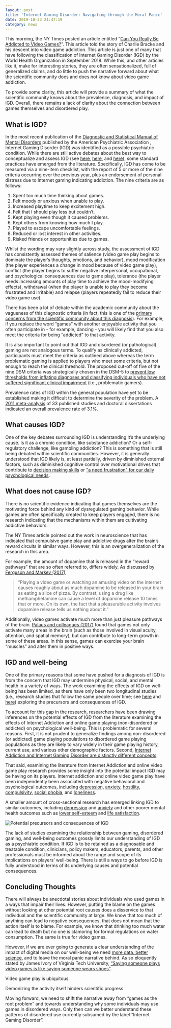 ```yaml
---
layout: post
title: 'Internet Gaming Disorder: Navigating through the Moral Panic'
date: 2019-10-23 21:47:19
category: news
---
```


This morning, the NY Times posted an article entitled “[Can You Really Be Addicted to Video Games?](https://www.nytimes.com/2019/10/22/magazine/can-you-really-be-addicted-to-video-games.html)”. This article told the story of Charlie Bracke and his descent into video game addiction. This article is just one of many that have following the classification of Internet Gaming Disorder (IGD) by the World Health Organization in September 2018. While this, and other articles like it, make for interesting stories, they are often sensationalized, full of generalized claims, and do little to push the narrative forward about what the scientific community does and does not know about video game addiction.

To provide some clarity, this article will provide a summary of what the scientific community knows about the prevalence, diagnosis, and impact of IGD. Overall, there remains a lack of clarity about the connection between games themselves and disordered play.

## What is IGD?

In the most recent publication of the [Diagnostic and Statistical Manual of Mental Disorders](https://www.psychiatry.org/psychiatrists/practice/dsm) published by the American Psychiatric Association , Internet Gaming Disorder (IGD) was identified as a possible psychiatric condition. While there are still active debates about the best way to conceptualize and assess IGD (see [here](https://www.ncbi.nlm.nih.gov/pubmed/26669530), [here](https://www.ncbi.nlm.nih.gov/pubmed/25103106), and [here](https://www.ncbi.nlm.nih.gov/pubmed/24456155)), some standard practices have emerged from the literature. Specifically, IGD has come to be measured via a nine-item checklist, with the report of 5 or more of the nine criteria occurring over the previous year, plus an endorsement of personal distress due to Internet gaming indicating addiction. The nine criteria are as follows:

1. Spent too much time thinking about games.
2. Felt moody or anxious when unable to play.
3. Increased playtime to keep excitement high.
4. Felt that I should play less but couldn’t.
5. Kept playing even though it caused problems.
6. Kept others from knowing how much I play.
7. Played to escape uncomfortable feelings.
8. Reduced or lost interest in other activities.
9. Risked friends or opportunities due to games.

Whilst the wording may vary slightly across study, the assessment of IGD has consistently assessed themes of salience (video game play begins to dominate the player’s thoughts, emotions, and behavior), mood modification (the player experiences a change in mood because of video game play), conflict (the player begins to suffer negative interpersonal, occupational, and psychological consequences due to game play), tolerance (the player needs increasing amounts of play time to achieve the mood-modifying effects), withdrawal (when the player is unable to play they become frustrated and irritable) and relapse (players repeatedly fail to reduce their video game use).

There has been a lot of debate within the academic community about the vagueness of this diagnostic criteria (in fact, this is one of the [primary concerns from the scientific community about this diagnosis](https://www.ncbi.nlm.nih.gov/pmc/articles/PMC5700734/)). For example, if you replace the word “games” with another enjoyable activity that you often participate in - for example, dancing - you will likely find that you also meet the criteria for being “addicted” to that activity.

It is also important to point out that IGD and disordered (or pathological) gaming are not analogous terms. To qualify as clinically addicted, participants must meet the criteria as outlined above whereas the term problematic gaming is applied to players who meet some criteria, but not enough to reach the clinical threshold. The proposed cut-off of five of the nine DSM criteria was strategically chosen in the DSM-5 to [prevent low thresholds from inflating diagnoses and classifying individuals who have not suffered significant clinical impairment](https://www.ncbi.nlm.nih.gov/pubmed/24456155) (i.e., problematic gamers).

Prevalence rates of IGD within the general population have yet to be established making it difficult to determine the severity of the problem. A [2011 meta-analysis](https://www.sciencedirect.com/science/article/abs/pii/S0022395611001919) of 33 published studies and doctoral dissertations indicated an overall prevalence rate of 3.1%.

## What causes IGD?

One of the key debates surrounding IGD is understanding it’s the underlying cause. Is it as a chronic condition, like substance addiction? Or a self-regulatory challenge, like gambling addiction? This is something that is still being debated within scientific communities. However, it is generally understood that IGD likely is, at least partially, driven by diminished external factors, such as diminished cognitive control over motivational drives that contribute to [decision making skills](https://www.sciencedirect.com/science/article/abs/pii/S0022395614002027) or ["a need frustration" for our daily psychological needs](https://onlinelibrary.wiley.com/doi/abs/10.1111/cdev.13007).

## What does not cause IGD?

There is no scientific evidence indicating that games themselves are the motivating force behind any kind of dysregulated gaming behavior. While games are often specifically created to keep players engaged, there is no research indicating that the mechanisms within them are cultivating addictive behaviors.

The NY Times article pointed out the work in neuroscience that has indicated that compulsive game play and addictive drugs alter the brain’s reward circuits in similar ways. However, this is an overgeneralization of the research in this area.

For example, the amount of dopamine that is released in the “reward pathways” that are so often referred to, differs widely. As discussed by [Ferguson and Markey (2017)](https://www.nytimes.com/2017/04/01/opinion/sunday/video-games-arent-addictive.html),

> “Playing a video game or watching an amusing video on the internet causes roughly about as much dopamine to be released in your brain as eating a slice of pizza. By contrast, using a drug like methamphetamine can cause a level of dopamine release 10 times that or more. On its own, the fact that a pleasurable activity involves dopamine release tells us nothing about it.”

Additionally, video games activate much more than just pleasure pathways of the brain. [Palaus and colleagues (2017)](https://www.frontiersin.org/articles/10.3389/fnhum.2017.00248/full) found that games not only activate many areas in the brain (such as those involved in visual acuity, attention, and spatial memory), but can contribute to long-term growth in some of these areas. In this sense, games can exercise your brain “muscles” and alter them in positive ways.

## IGD and well-being

One of the primary reasons that some have pushed for a diagnosis of IGD is from the concern that IGD may undermine physical, social, and mental health in a variety of ways. The work examining the effects of IGD on well-being has been limited, as there have only been two longitudinal studies (i.e., research studies that follow the same people over time; see [here](https://www.sciencedirect.com/science/article/pii/S0747563210002116) and [here](https://onlinelibrary.wiley.com/doi/abs/10.1111/add.12016)) exploring the precursors and consequences of IGD.

To account for this gap in the research, researchers have been drawing inferences on the potential effects of IGD from the literature examining the effects of Internet Addiction and online game playing (non-disordered or addicted) on psychological well-being. This is problematic for several reasons. First, it is not prudent to generalize findings among non-disordered (or addicted) game playing populations to disordered game playing populations as they are likely to vary widely in their game playing history, current use, and various other demographic factors. Second, [Internet Addiction and Internet Gaming Disorder are distinctly different concepts](http://irep.ntu.ac.uk/id/eprint/25238/1/219867_PubSub2199_Pontes.pdf).

That said, examining the literature from Internet Addiction and online video game play research provides some insight into the potential impact IGD may be having on its players. Internet addiction and online video game play have been independently been associated with negative behavioral and psychological outcomes, including [depression](https://www.researchgate.net/profile/Murat_Iskender/publication/264550590_Internet_addiction_and_depression_anxiety_and_stress/links/549aa8ee0cf2d6581ab26eb7.pdf), [anxiety](https://www.liebertpub.com/doi/abs/10.1089/cyber.2012.0390), [hostility](https://www.sciencedirect.com/science/article/abs/pii/S1054139X07000936), [compulsivity](https://www.liebertpub.com/doi/abs/10.1089/109493103321640338), [social phobia](https://www.sciencedirect.com/science/article/abs/pii/S1054139X07000936), and [loneliness](https://www.liebertpub.com/doi/abs/10.1089/109493103321640338).

A smaller amount of cross-sectional research has emerged linking IGD to similar outcomes, including [depression](https://www.sciencedirect.com/science/article/pii/S0747563210002918) and [anxiety](https://www.liebertpub.com/doi/abs/10.1089/cyber.2009.0229) and other poorer mental health outcomes such as [lower self-esteem](https://www.sciencedirect.com/science/article/pii/S0747563210002918) and [life satisfaction](https://onlinelibrary.wiley.com/doi/abs/10.1111/add.12016).

![Potential precursors and consequences of IGD](./IGD_INFOGRAPHIC.jpg 'Figure 1. Potential precursors and consequences of IGD')

The lack of studies examining the relationship between gaming, disordered gaming, and well-being outcomes grossly limits our understanding of IGD as a psychiatric condition. If IGD is to be retained as a diagnosable and treatable condition, clinicians, policy makers, educators, parents, and other professionals must be informed about the range and scope of its implications on players’ well-being. There is still a ways to go before IGD is fully understood in terms of its underlying causes and potential consequences.

## Concluding Thoughts

There will always be anecdotal stories about individuals who used games in a ways that impair their lives. However, putting the blame on the games without looking at other potential root causes does a disservice to that individual and the scientific community at large. We know that too much of anything can lead to negative consequences, that does not mean that the action itself is to blame. For example, we know that drinking too much water can lead to death but no one is clamoring for formal regulations on water consumption. The same is true for video games.

However, if we are ever going to generate a clear understanding of the impact of digital media on our well-being we need [more data, better science](https://www.theverge.com/2018/6/19/17479318/gaming-disorder-who-psychology-video-games-science), and to leave the moral panic narrative behind. As so eloquently stated by James Ivory of Virginia Tech University, [“Saying someone plays video games is like saying someone wears shoes”](https://www.nytimes.com/2019/08/05/sports/trump-violent-video-games-studies.html).

Video game play is ubiquitous.

Demonizing the activity itself hinders scientific progress.

Moving forward, we need to shift the narrative away from “games as the root problem” and towards understanding why some individuals may use games in disordered ways. Only then can we better understand these patterns of disordered use currently subsumed by the label “Internet Gaming Disorder”.
